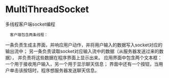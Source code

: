 # MultiThreadSocket
多线程客户端socket编程

      客户端包含两条线程：
  一条负责生成主界面，并响应用户动作，并将用户输入的数据写入socket对应的输出流中；
  另一条负责读取socket对应输入流中的数据（从服务器发送过来的数据），
  并负责将这些数据在程序界面上显示出来。
      应用界面中包含两个文本框：一个用于接收用户输入，另一个用于显示聊天信息；
  界面中还有一个按钮，当用户单击该按钮时，程序想服务器发送聊天信息。
  
